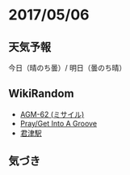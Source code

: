# 2017/05/06

## 天気予報

今日（晴のち曇）/ 明日（曇のち晴）

## WikiRandom

* [AGM-62 (ミサイル)](https://ja.wikipedia.org/wiki/AGM-62_%28%E3%83%9F%E3%82%B5%E3%82%A4%E3%83%AB%29)
* [Pray/Get Into A Groove](https://ja.wikipedia.org/wiki/Pray%2FGet_Into_A_Groove)
* [君津駅](https://ja.wikipedia.org/wiki/%E5%90%9B%E6%B4%A5%E9%A7%85)

## 気づき

